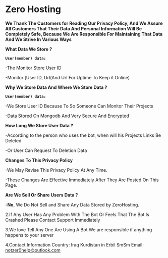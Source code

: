 # Zero Hosting

**We Thank The Customers for Reading Our Privacy Policy, And We Assure All Customers That Their Data And Personal Information Will Be Completely Safe, Because We Are Responsible For Maintaining That Data And We Strive In Various Ways**

**__What Data We Store ?__**
 
**``User(member) data:``**

-The Monitor Store User ID  

-Monitor [User ID, Url(And Url For Uptime To Keep it Online)

**__Why We Store Data And Where We Store Data ?__**

**``User(member) data:``**

-We Store User ID Because To So Someone Can Monitor Their Projects

-Data Stored On Mongodb And Very Secure And Encrypted

**__How Long We Store User Data ?__**

-According to the person who uses the bot, when will his Projects Links Be Deleted

-Or User Can Request To Deletion Data

**Changes To This Privacy Policy**

-We May Revise This Privacy Policy At Any Time.

-These Changes Are Effective Immediately After They Are Posted On This Page.

**Are We Sell Or Share Users Data ?**

-**No**, We Do Not Sell and Share Any Data Stored by ZeroHosting.

2.If Any User Has Any Problem With The Bot Or Feels That The Bot Is Crashed Please Contact Support Immediately

3.We love Tell Any One Are Using A Bot We are responsible if anything happens to your server

4.Contact Information
Country: Iraq
Kurdistan in Erbil
SmSm
Email: notzer0help@outlook.com
